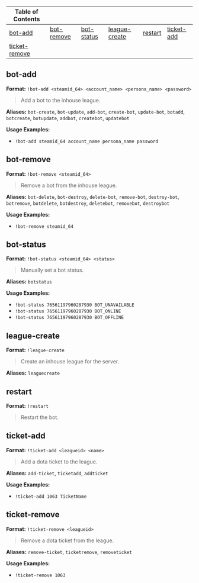 
|Table of Contents| | | | | |
|--|--|--|--|--|--|
|[bot-add](#bot-add)|[bot-remove](#bot-remove)|[bot-status](#bot-status)|[league-create](#league-create)|[restart](#restart)|[ticket-add](#ticket-add)|
|[ticket-remove](#ticket-remove)|



## bot-add

**Format:** `!bot-add <steamid_64> <account_name> <persona_name> <password>`

> Add a bot to the inhouse league.

**Aliases:** `bot-create`, `bot-update`, `add-bot`, `create-bot`, `update-bot`, `botadd`, `botcreate`, `botupdate`, `addbot`, `createbot`, `updatebot`

**Usage Examples:**
* `!bot-add steamid_64 account_name persona_name password`
 
 
## bot-remove

**Format:** `!bot-remove <steamid_64>`

> Remove a bot from the inhouse league.

**Aliases:** `bot-delete`, `bot-destroy`, `delete-bot`, `remove-bot`, `destroy-bot`, `botremove`, `botdelete`, `botdestroy`, `deletebot`, `removebot`, `destroybot`

**Usage Examples:**
* `!bot-remove steamid_64`
 
 
## bot-status

**Format:** `!bot-status <steamid_64> <status>`

> Manually set a bot status.

**Aliases:** `botstatus`

**Usage Examples:**
* `!bot-status 76561197960287930 BOT_UNAVAILABLE`
* `!bot-status 76561197960287930 BOT_ONLINE`
* `!bot-status 76561197960287930 BOT_OFFLINE`
 
 
## league-create

**Format:** `!league-create`

> Create an inhouse league for the server.

**Aliases:** `leaguecreate`

 
## restart

**Format:** `!restart`

> Restart the bot.



 
## ticket-add

**Format:** `!ticket-add <leagueid> <name>`

> Add a dota ticket to the league.

**Aliases:** `add-ticket`, `ticketadd`, `addticket`

**Usage Examples:**
* `!ticket-add 1063 TicketName`
 
 
## ticket-remove

**Format:** `!ticket-remove <leagueid>`

> Remove a dota ticket from the league.

**Aliases:** `remove-ticket`, `ticketremove`, `removeticket`

**Usage Examples:**
* `!ticket-remove 1063`
 
 